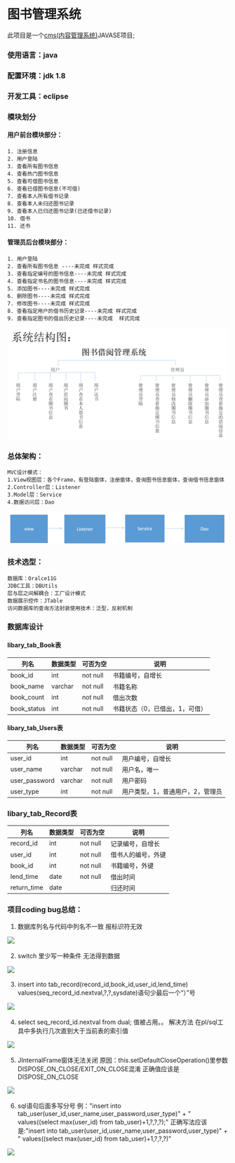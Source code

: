 # 图书管理系统

此项目是一个[cms(内容管理系统)](https://baike.baidu.com/item/CMS/315935?fr=aladdin)JAVASE项目;

### 使用语言：java

### 配置环境：jdk 1.8

### 开发工具：eclipse

### 模块划分

#### 用户前台模块部分：
```
1. 注册信息
2. 用户登陆
3. 查看所有图书信息
4. 查看热门图书信息
5. 查看可借图书信息
6. 查看已借图书信息(不可借)
7. 查看本人所有借书记录
8. 查看本人未归还图书记录
9. 查看本人已归还图书记录(已还借书记录)
10. 借书
11. 还书
```
#### 管理员后台模块部分：
```
1. 用户登陆
2. 查看所有图书信息 ----未完成 样式完成
3. 查看指定编号的图书信息----未完成 样式完成
4. 查看指定书名的图书信息----未完成 样式完成
5. 添加图书----未完成 样式完成
6. 删除图书----未完成 样式完成
7. 修改图书----未完成 样式完成
8. 查看指定用户的借书历史记录----未完成 样式完成
9. 查看指定图书的借出历史记录----未完成  样式完成
```
![系统结构图](config/images/systemStructure.png)

### 总体架构：
```
MVC设计模式：
1.View视图层：各个Frame，有登陆窗体，注册窗体，查询图书信息窗体，查询借书信息窗体
2.Controller层：Listener
3.Model层：Service
4.数据访问层：Dao
```
![总体架构](config/images/architecture.png)

### 技术选型：
```
数据库：Oralce11G
JDBC工具：DBUtils
层与层之间解耦合：工厂设计模式
数据展示控件：JTable
访问数据库的查询方法封装使用技术：泛型，反射机制
```
### 数据库设计

#### libary_tab_Book表

|  列名	  |  数据类型	|  可否为空	 |  说明  |
| ------  | ---------- | --------- | ------ |
|book_id	|int	|not null	|书籍编号，自增长|
|book_name	|varchar	|not null	|书籍名称|
|book_count	|int	|not null	|借出次数|
|book_status	|int	|not null	|书籍状态（0，已借出，1，可借）|

#### libary_tab_Users表
|  列名	 |  数据类型  |  可否为空  |  说明  |
| ------ | -------- | --------- | ------ |
|user_id |	int|	not null|	用户编号，自增长|
|user_name|	varchar|	not null|	用户名，唯一|
|user_password|	varchar	|not null|	用户密码|
|user_type	|int|	not null|	用户类型，1，普通用户，2，管理员|

### libary_tab_Record表

|  列名	|  数据类型  |  可否为空  |	 说明  |
| -----  | --------- | --------- | ------ |
| record_id	| int | not null	| 记录编号，自增长|
| user_id	| int | not null	| 借书人的编号，外键|
| book_id	| int  | not null	| 书籍编号，外键|
| lend_time	| date | not null	| 借出时间|
|return_time | date || 归还时间 |


### 项目coding bug总结：

1. 数据库列名与代码中列名不一致 报标识符无效

![](https://upload-images.jianshu.io/upload_images/5227364-12d82ff45bfffbef.png?imageMogr2/auto-orient/strip%7CimageView2/2/w/1240)

2. switch 里少写一种条件 无法得到数据

![](https://upload-images.jianshu.io/upload_images/5227364-53d4f26ba55d14c5.png?imageMogr2/auto-orient/strip%7CimageView2/2/w/1240)

3. insert into tab_record(record_id,book_id,user_id,lend_time) values(seq_record_id.nextval,?,?,sysdate)语句少最后一个“）”号

![](https://upload-images.jianshu.io/upload_images/5227364-5d2e464b4e9e97d0.png?imageMogr2/auto-orient/strip%7CimageView2/2/w/1240)

4. select seq_record_id.nextval from dual; 值被占用。。
解决方法 在pl/sql工具中多执行几次直到大于当前表的索引值

![](https://upload-images.jianshu.io/upload_images/5227364-2f263389b8e4cd55.png?imageMogr2/auto-orient/strip%7CimageView2/2/w/1240)

5. JInternalFrame窗体无法关闭 原因：this.setDefaultCloseOperation()里参数DISPOSE_ON_CLOSE/EXIT_ON_CLOSE混淆 正确值应该是 DISPOSE_ON_CLOSE

![](https://upload-images.jianshu.io/upload_images/5227364-1bfde1ded786ca91.png?imageMogr2/auto-orient/strip%7CimageView2/2/w/1240)

6. sql语句后面多写分号 例："insert into tab_user(user_id,user_name,user_password,user_type)"
			+ " values((select max(user_id) from tab_user)+1,?,?,?);" 正确写法应该是:"insert into tab_user(user_id,user_name,user_password,user_type)"
			+ " values((select max(user_id) from tab_user)+1,?,?,?)"
			
![](https://upload-images.jianshu.io/upload_images/5227364-b97e60aa43f069d5.png?imageMogr2/auto-orient/strip%7CimageView2/2/w/1240)

